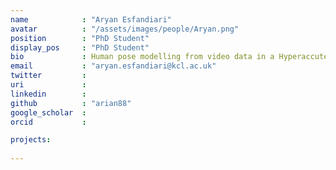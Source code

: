 ```yaml
---
name            : "Aryan Esfandiari"
avatar          : "/assets/images/people/Aryan.png"
position        : "PhD Student"
display_pos     : "PhD Student"
bio             : Human pose modelling from video data in a Hyperaccute Stroke Unit 
email           : "aryan.esfandiari@kcl.ac.uk"
twitter         :
uri             :
linkedin        :
github          : "arian88"
google_scholar  :
orcid           :

projects:
 
---
```



